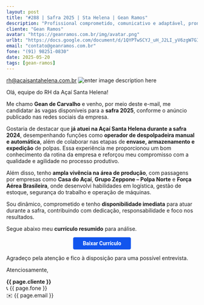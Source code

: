 ```yaml
---
layout: post
title: "#288 | Safra 2025 | Sta Helena | Gean Ramos"
description: "Profissional comprometido, comunicativo e adaptável, pronto para agregar valor à equipe!"
cliente: "Gean Ramos"
avatar: "https://geanramos.com.br/img/avatar.png"
urlbt: "https://docs.google.com/document/d/1QYPTwSCYJ_uH_J2LI_yV6zgW7GIP-3uSq1NuJqOMfHU/export?format=pdf"
email: "contato@geanramos.com.br"
fone: "(91) 98251-0830"
date: 2025-05-20
tags: [gean-ramos]
---
```

rh@acaisantahelena.com.br 
![enter image description here](https://i.imgur.com/qoeZv0c.jpeg)

Olá, equipe do RH da Açaí Santa Helena!

Me chamo **Gean de Carvalho** e venho, por meio deste e-mail, me candidatar às vagas disponíveis para a **safra 2025**, conforme o anúncio publicado nas redes sociais da empresa.

Gostaria de destacar que **já atuei na Açaí Santa Helena durante a safra 2024**, desempenhando funções como **operador de despolpadeira manual e automática**, além de colaborar nas etapas de **envase, armazenamento e expedição** de polpas. Essa experiência me proporcionou um bom conhecimento da rotina da empresa e reforçou meu compromisso com a qualidade e agilidade no processo produtivo.

Além disso, tenho **ampla vivência na área de produção**, com passagens por empresas como **Casa do Açaí**, **Grupo Zeppone – Polpa Norte** e **Força Aérea Brasileira**, onde desenvolvi habilidades em logística, gestão de estoque, segurança do trabalho e operação de máquinas.

Sou dinâmico, comprometido e tenho **disponibilidade imediata** para atuar durante a safra, contribuindo com dedicação, responsabilidade e foco nos resultados.

Segue abaixo meu **currículo resumido** para análise.


<center><a href="{{ page.urlbt }}" class="btn" style="display: inline-block;padding: 8px 25px;color: white;font-size: 14px;text-decoration: none;border-radius: 4px;text-align: center;cursor: pointer;display: inline-block;font-weight: 700;font-family: 'Roboto', Tahoma, Verdana, Segoe, sans-serif;background-color: #15e;">Baixar Currículo</a></center>


Agradeço pela atenção e fico à disposição para uma possível entrevista.

Atenciosamente,

**{{ page.cliente }}**<br>
📞 {{ page.fone }}<br>
✉️ {{ page.email }}
